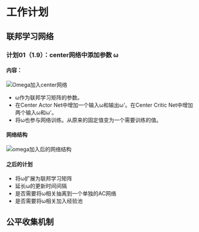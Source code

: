 # 工作计划

## 联邦学习网络

### 计划01（1.9）：center网络中添加参数 ω

#### 内容：

![Omega加入center网络](D:\Projects\pythonProject\F-MADDPG\工作计划\Omega加入center网络.png)


- ω作为联邦学习矩阵的参数。
- 在Center Actor Net中增加一个输入ω和输出ω'。在Center Critic Net中增加两个输入ω和ω'。
- 将ω也参与网络训练。从原来的固定值变为一个需要训练的值。

#### 网络结构

![omega加入后的网络结构](D:\Projects\pythonProject\F-MADDPG\工作计划\omega加入后的网络结构.png)

#### 之后的计划

- 将ω扩展为联邦学习矩阵
- 延长ω的更新时间间隔
- 是否需要将ω相关抽离到一个单独的AC网络
- 是否需要将ω相关加入经验池



## 公平收集机制



